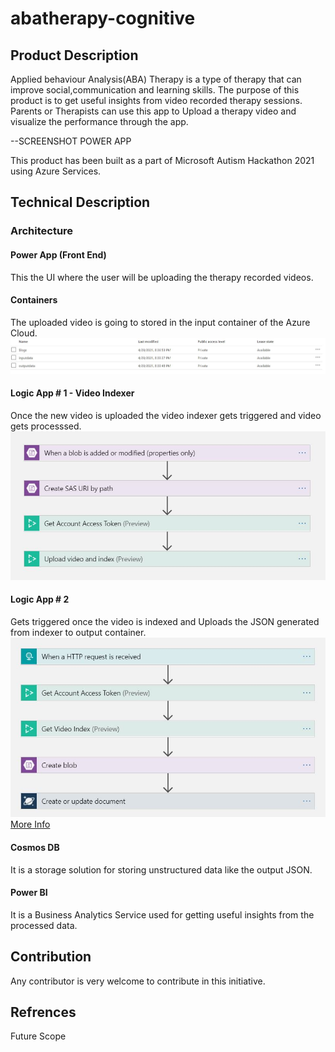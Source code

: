 # abatherapy-cognitive

## Product Description

Applied behaviour Analysis(ABA) Therapy is a type of therapy that can improve social,communication and learning skills. The purpose of this product is to get useful insights from video recorded therapy sessions. Parents or Therapists can use this app to Upload a therapy video and visualize the performance through the app. 

--SCREENSHOT POWER APP

This product has been built as a part of Microsoft Autism Hackathon 2021 using Azure Services. 

## Technical Description

### Architecture

#### Power App (Front End) 

This the UI where the user will be uploading the therapy recorded videos.

#### Containers

The uploaded video is going to stored in the input container of the Azure Cloud.
![Container](Images/Containers.JPG)

#### Logic App # 1 - Video Indexer
 
Once the new video is uploaded the video indexer gets triggered and video gets processsed. 
![Logic App1](Images/LogicApp1.JPG)

#### Logic App # 2

Gets triggered once the video is indexed and Uploads the JSON generated from indexer to output container.
![Logic App2](Images/LogicApp2.JPG)
[More Info](https://docs.microsoft.com/en-us/azure/media-services/video-indexer/logic-apps-connector-tutorial)

#### Cosmos DB

It is a storage solution for storing unstructured data like the output JSON.

#### Power BI

It is a Business Analytics Service used for getting useful insights from the processed data.

## Contribution

Any contributor is very welcome to contribute in this initiative.

## Refrences

Future Scope
